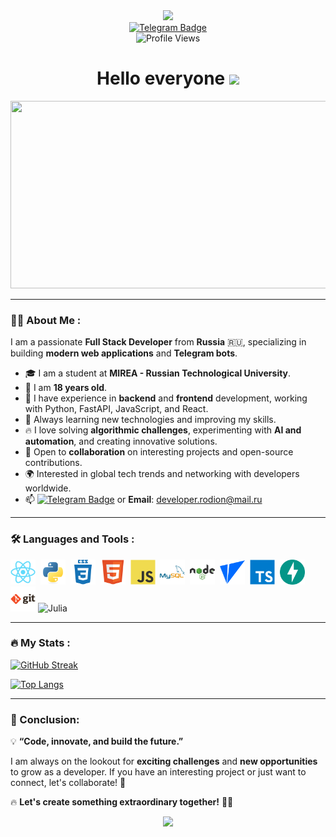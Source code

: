 <div id="header" align="center">
  <img src="https://media.giphy.com/media/v1.Y2lkPTc5MGI3NjExMWtpZXR4YWp5YWxtbTQ4bHM2NXcwMW5peWY0NGJtendpam1rbm9oZSZlcD12MV9naWZzX3NlYXJjaCZjdD1n/bGgsc5mWoryfgKBx1u/giphy.gif" width="200"/>
</div>

<div id="badges" align="center">
  <a href="https://t.me/python_dev_strx">
    <img src="https://img.shields.io/badge/Telegram-blue?style=for-the-badge&logo=linkedin&logoColor=white" alt="Telegram Badge"/>
  </a>
</div>

<div id="count" align="center">
  <img src="https://komarev.com/ghpvc/?username=Kinetic58&style=flat-square&color=blue" alt="Profile Views" />
</div>

<h1 align="center">
  Hello everyone
  <img src="https://media.giphy.com/media/hvRJCLFzcasrR4ia7z/giphy.gif" width="30px"/>
</h1>

<div align="center">
  <img src="https://media.giphy.com/media/dWesBcTLavkZuG35MI/giphy.gif" width="600" height="300"/>
</div>

---

### 👨‍💻 About Me :
I am a passionate **Full Stack Developer** from **Russia** 🇷🇺, specializing in building **modern web applications** and **Telegram bots**.

- 🎓 I am a student at **MIREA - Russian Technological University**.
- 📅 I am **18 years old**.
- 🚀 I have experience in **backend** and **frontend** development, working with Python, FastAPI, JavaScript, and React.
- 🧠 Always learning new technologies and improving my skills.
- 🔥 I love solving **algorithmic challenges**, experimenting with **AI and automation**, and creating innovative solutions.
- 📌 Open to **collaboration** on interesting projects and open-source contributions.
- 🌍 Interested in global tech trends and networking with developers worldwide.
- 📫 [![Telegram Badge](https://img.shields.io/badge/Telegram-blue?style=flat&logo=Telegram&logoColor=white)](https://t.me/python_dev_strx) or **Email**: [developer.rodion@mail.ru](mailto:developer.rodion@mail.ru)

---

### 🛠 Languages and Tools :
<div>
  <img src="https://github.com/devicons/devicon/blob/master/icons/react/react-original.svg" title="React" alt="React" width="40" height="40"/>&nbsp;
  <img src="https://github.com/devicons/devicon/blob/master/icons/python/python-original.svg" title="Python" alt="Python" width="40" height="40"/>&nbsp;
  <img src="https://github.com/devicons/devicon/blob/master/icons/css3/css3-plain-wordmark.svg" title="CSS3" alt="CSS" width="40" height="40"/>&nbsp;
  <img src="https://github.com/devicons/devicon/blob/master/icons/html5/html5-original.svg" title="HTML5" alt="HTML" width="40" height="40"/>&nbsp;
  <img src="https://github.com/devicons/devicon/blob/master/icons/javascript/javascript-original.svg" title="JavaScript" alt="JavaScript" width="40" height="40"/>&nbsp;
  <img src="https://github.com/devicons/devicon/blob/master/icons/mysql/mysql-original-wordmark.svg" title="MySQL" alt="MySQL" width="40" height="40"/>&nbsp;
  <img src="https://github.com/devicons/devicon/blob/master/icons/nodejs/nodejs-original-wordmark.svg" title="NodeJS" alt="NodeJS" width="40" height="40"/>&nbsp;
  <img src="https://github.com/devicons/devicon/blob/master/icons/vite/vite-original.svg" title="Vite" alt="Vite" width="40" height="40"/>&nbsp;
  <img src="https://github.com/devicons/devicon/blob/master/icons/typescript/typescript-original.svg" title="TypeScript" alt="TypeScript" width="40" height="40"/>&nbsp;
  <img src="https://github.com/devicons/devicon/blob/master/icons/fastapi/fastapi-original.svg" title="FastAPI" alt="FastAPI" width="40" height="40"/>&nbsp;
  <img src="https://github.com/devicons/devicon/blob/master/icons/git/git-original-wordmark.svg" title="Git" alt="Git" width="40" height="40"/>
  <image src="https://github.com/devicons/devicon/blob/master/icons/julia/julia-original.svg" title="Julia" alt="Julia" width="40" height="40"/>
</div>

---

### 🔥 My Stats :

[![GitHub Streak](http://github-readme-streak-stats.herokuapp.com?user=your-github-username&theme=dark&background=000000)](https://git.io/streak-stats)

[![Top Langs](https://github-readme-stats.vercel.app/api/top-langs/?username=your-github-username&layout=compact&theme=vision-friendly-dark)](https://github.com/anuraghazra/github-readme-stats)

---

### 🚀 Conclusion:
💡 **“Code, innovate, and build the future.”**

I am always on the lookout for **exciting challenges** and **new opportunities** to grow as a developer. If you have an interesting project or just want to connect, let's collaborate! 🤝

🔥 **Let's create something extraordinary together!** 🚀✨

<div align="center">
  <img src="https://media.giphy.com/media/QTfX9Ejfra3ZmNxh6B/giphy.gif" width="300"/>
</div>
